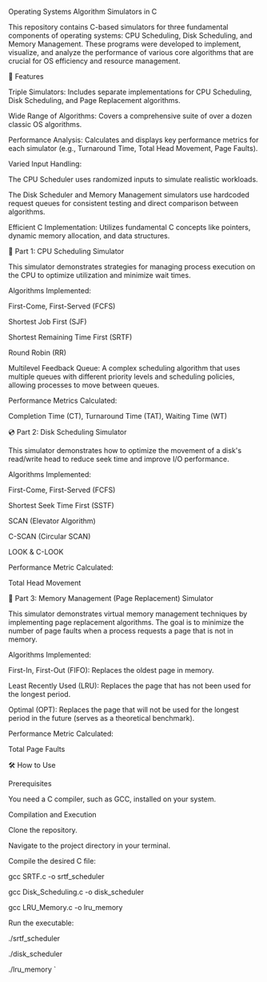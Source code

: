 Operating Systems Algorithm Simulators in C

This repository contains C-based simulators for three fundamental components of operating systems: CPU Scheduling, Disk Scheduling, and Memory Management. These programs were developed to implement, visualize, and analyze the performance of various core algorithms that are crucial for OS efficiency and resource management.

🚀 Features

Triple Simulators: Includes separate implementations for CPU Scheduling, Disk Scheduling, and Page Replacement algorithms.

Wide Range of Algorithms: Covers a comprehensive suite of over a dozen classic OS algorithms.

Performance Analysis: Calculates and displays key performance metrics for each simulator (e.g., Turnaround Time, Total Head Movement, Page Faults).

Varied Input Handling:

The CPU Scheduler uses randomized inputs to simulate realistic workloads.

The Disk Scheduler and Memory Management simulators use hardcoded request queues for consistent testing and direct comparison between algorithms.

Efficient C Implementation: Utilizes fundamental C concepts like pointers, dynamic memory allocation, and data structures.

🧠 Part 1: CPU Scheduling Simulator

This simulator demonstrates strategies for managing process execution on the CPU to optimize utilization and minimize wait times.

Algorithms Implemented:

First-Come, First-Served (FCFS)

Shortest Job First (SJF)

Shortest Remaining Time First (SRTF)

Round Robin (RR)

Multilevel Feedback Queue: A complex scheduling algorithm that uses multiple queues with different priority levels and scheduling policies, allowing processes to move between queues.

Performance Metrics Calculated:

Completion Time (CT), Turnaround Time (TAT), Waiting Time (WT)

💿 Part 2: Disk Scheduling Simulator

This simulator demonstrates how to optimize the movement of a disk's read/write head to reduce seek time and improve I/O performance.

Algorithms Implemented:

First-Come, First-Served (FCFS)

Shortest Seek Time First (SSTF)

SCAN (Elevator Algorithm)

C-SCAN (Circular SCAN)

LOOK & C-LOOK

Performance Metric Calculated:

Total Head Movement

💾 Part 3: Memory Management (Page Replacement) Simulator

This simulator demonstrates virtual memory management techniques by implementing page replacement algorithms. The goal is to minimize the number of page faults when a process requests a page that is not in memory.

Algorithms Implemented:

First-In, First-Out (FIFO): Replaces the oldest page in memory.

Least Recently Used (LRU): Replaces the page that has not been used for the longest period.

Optimal (OPT): Replaces the page that will not be used for the longest period in the future (serves as a theoretical benchmark).

Performance Metric Calculated:

Total Page Faults

🛠️ How to Use

Prerequisites

You need a C compiler, such as GCC, installed on your system.

Compilation and Execution

Clone the repository.

Navigate to the project directory in your terminal.

Compile the desired C file:

gcc SRTF.c -o srtf_scheduler

gcc Disk_Scheduling.c -o disk_scheduler

gcc LRU_Memory.c -o lru_memory

Run the executable:

./srtf_scheduler

./disk_scheduler

./lru_memory
`

